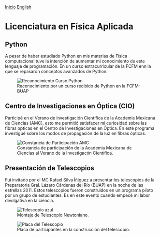 [Inicio](indexesp.md)
[English](bachelor.md)
# Licenciatura en Física Aplicada

<!--
## Trabajo de Investigación

Lorem ipsum dolor sit amet, consectetur adipiscing elit, sed eiusmod tempor incidunt ut labore et dolore magna aliqua. Ut enim ad minim veniam, quis nostrud exercitation ullamco laboris nisi ut aliquid ex ea commodi consequat. 
-->
## Python

A pesar de haber estudiado Python en mis materias de Física computacional tuve la intención de aumentar mi conocimiento de este lenguaje de programación. En un curso extracurricular de la FCFM enn la que se repasaron conceptos avanzados de Python.

<figure>
  <img
  src="https://imgur.com/ZVf3MCZ.jpg"
  alt="Reconocimiento Curso Python">
  <figcaption>Reconocimiento por un curso recibido de Python en la FCFM-BUAP
  </figcaption>
</figure>

## Centro de Investigaciones en Óptica (CIO)

 Participé en el Verano de Investigación Científica de la Academia Mexicana de Ciencias (AMC), esto me permitió satisfacer mi curiosidad sobre las fibras opticas en el Centro de Investigaciones en Óptica. En este programa investigué sobre los modos de propagación de la luz en fibras ópticas.

<figure>
  <img
  src="https://imgur.com/Jk8r82A.jpg"
  alt="Constancia de Participación AMC">
  <figcaption>Constancia de participación de la Academia Mexicana de Ciencias al Verano de la Investigacón Científica.
  </figcaption>
</figure>

## Presentación de Telescopios

Fui invitado por el MC Rafael Silva Íñiguez a presentar los telescopios de la Preparatoria Gral. Lázaro Cárdenas del Río (BUAP) en la noche de las estrellas 2011. Estos telescopios fueron construidos en un programa piloto por un grupo de estudiantes. Es en este evento cuando empecé mi labor divulgativa en la ciencia.

<figure>
  <img
  src="https://imgur.com/QHr1vyO.jpg"
  alt="Telescopio azul">
  <figcaption>Montaje de Telescopio Newtoniano.
  </figcaption>
</figure>

<figure>
  <img
  src="https://imgur.com/w8DuLCz.jpg"
  alt="Placa del Telescopio">
  <figcaption>Placa de participantes en la construcción del telescopio.
  </figcaption>
</figure>